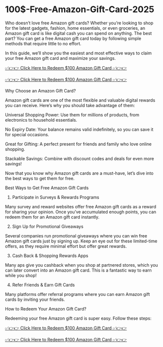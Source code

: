 # 100$-Free-Amazon-Gift-Card-2025
Who doesn’t love free Amazon gift cards? Whether you’re looking to shop for the latest gadgets, fashion, home essentials, or even groceries, an Amazon gift card is like digital cash you can spend on anything. The best part? You can get a free Amazon gift card today by following simple methods that require little to no effort.

In this guide, we’ll show you the easiest and most effective ways to claim your free Amazon gift card and maximize your savings.

[✅👉👉 Click Here to Redeem $100 Amazon Gift Card ✅👉👉](https://shorturl.at/zdlYd)

[✅👉👉 Click Here to Redeem $100 Amazon Gift Card ✅👉👉](https://shorturl.at/zdlYd)

Why Choose an Amazon Gift Card?

Amazon gift cards are one of the most flexible and valuable digital rewards you can receive. Here’s why you should take advantage of them:

Universal Shopping Power: Use them for millions of products, from electronics to household essentials.

No Expiry Date: Your balance remains valid indefinitely, so you can save it for special occasions.

Great for Gifting: A perfect present for friends and family who love online shopping.

Stackable Savings: Combine with discount codes and deals for even more savings!

Now that you know why Amazon gift cards are a must-have, let’s dive into the best ways to get them for free.

Best Ways to Get Free Amazon Gift Cards

1. Participate in Surveys & Rewards Programs

Many survey and reward websites offer free Amazon gift cards as a reward for sharing your opinion. Once you’ve accumulated enough points, you can redeem them for an Amazon gift card instantly.

2. Sign Up for Promotional Giveaways

Several companies run promotional giveaways where you can win free Amazon gift cards just by signing up. Keep an eye out for these limited-time offers, as they require minimal effort but offer great rewards.

3. Cash Back & Shopping Rewards Apps

Many aps give you cashback when you shop at partnered stores, which you can later convert into an Amazon gift card. This is a fantastic way to earn while you shop!

4. Refer Friends & Earn Gift Cards

Many platforms offer referral programs where you can earn Amazon gift cards by inviting your friends. 



How to Redeem Your Amazon Gift Card?

Redeeming your free Amazon gift card is super easy. Follow these steps:

[✅👉👉 Click Here to Redeem $100 Amazon Gift Card ✅👉👉](https://shorturl.at/zdlYd)

[✅👉👉 Click Here to Redeem $100 Amazon Gift Card ✅👉👉](https://shorturl.at/zdlYd)
